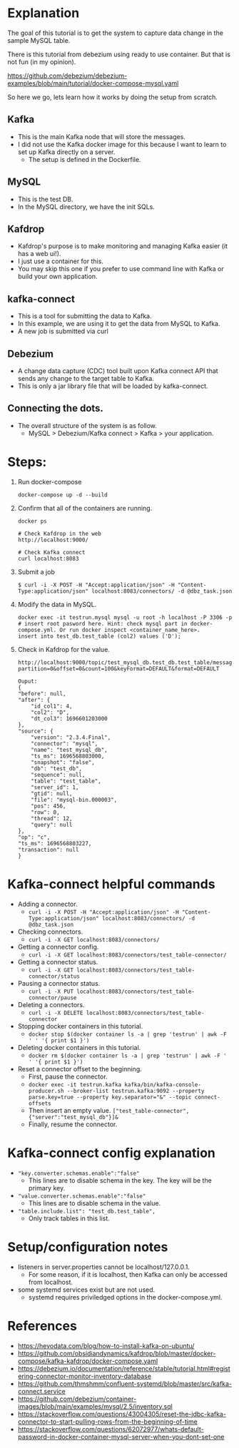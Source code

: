 # Explanation
The goal of this tutorial is to get the system to capture data change in the sample MySQL table.

There is this tutorial from debezium using ready to use container. But that is not fun (in my opinion).

https://github.com/debezium/debezium-examples/blob/main/tutorial/docker-compose-mysql.yaml

So here we go, lets learn how it works by doing the setup from scratch.

## Kafka
* This is the main Kafka node that will store the messages.
* I did not use the Kafka docker image for this because I want to learn to set up Kafka directly on a server.
    * The setup is defined in the Dockerfile.

## MySQL
* This is the test DB.
* In the MySQL directory, we have the init SQLs.

## Kafdrop
* Kafdrop's purpose is to make monitoring and managing Kafka easier (it has a web ui!).
* I just use a container for this.
* You may skip this one if you prefer to use command line with Kafka or build your own application.

## kafka-connect
* This is a tool for submitting the data to Kafka.
* In this example, we are using it to get the data from MySQL to Kafka.
* A new job is submitted via curl

## Debezium
* A change data capture (CDC) tool built upon Kafka connect API that sends any change to the target table to Kafka.
* This is only a jar library file that will be loaded by kafka-connect.

## Connecting the dots.
* The overall structure of the system is as follow.
    * MySQL > Debezium/Kafka connect > Kafka > your application.

# Steps:
1. Run docker-compose
    ```
    docker-compose up -d --build
    ```
2. Confirm that all of the containers are running.
    ```
    docker ps

    # Check Kafdrop in the web
    http://localhost:9000/

    # Check Kafka connect
    curl localhost:8083
    ```
3. Submit a job
    ```
    $ curl -i -X POST -H "Accept:application/json" -H "Content-Type:application/json" localhost:8083/connectors/ -d @dbz_task.json
    ```
4. Modify the data in MySQL.
    ```
    docker exec -it testrun.mysql mysql -u root -h localhost -P 3306 -p
    # insert root pasword here. Hint: check mysql part in docker-compose.yml. Or run docker inspect <container_name_here>. 
    insert into test_db.test_table (col2) values ('D');
    ```
5. Check in Kafdrop for the value.
    ```
    http://localhost:9000/topic/test_mysql_db.test_db.test_table/messages?partition=0&offset=0&count=100&keyFormat=DEFAULT&format=DEFAULT

    Ouput:
    {
    "before": null,
    "after": {
        "id_col1": 4,
        "col2": "D",
        "dt_col3": 1696601203000
    },
    "source": {
        "version": "2.3.4.Final",
        "connector": "mysql",
        "name": "test_mysql_db",
        "ts_ms": 1696568803000,
        "snapshot": "false",
        "db": "test_db",
        "sequence": null,
        "table": "test_table",
        "server_id": 1,
        "gtid": null,
        "file": "mysql-bin.000003",
        "pos": 456,
        "row": 0,
        "thread": 12,
        "query": null
    },
    "op": "c",
    "ts_ms": 1696568803227,
    "transaction": null
    }
    ```


# Kafka-connect helpful commands
* Adding a connector.
    * ```curl -i -X POST -H "Accept:application/json" -H "Content-Type:application/json" localhost:8083/connectors/ -d @dbz_task.json```
* Checking connectors.
    * ```curl -i -X GET localhost:8083/connectors/```
* Getting a connector config.
    * ```curl -i -X GET localhost:8083/connectors/test_table-connector/```
* Getting a connector status.
    * ```curl -i -X GET localhost:8083/connectors/test_table-connector/status```
* Pausing a connector status.
    * ```curl -i -X PUT localhost:8083/connectors/test_table-connector/pause```
* Deleting a connectors.
    * ```curl -i -X DELETE localhost:8083/connectors/test_table-connector```
* Stopping docker containers in this tutorial.
    * ```docker stop $(docker container ls -a | grep 'testrun' | awk -F ' ' '{ print $1 }')```
* Deleting docker containers in this tutorial.
    * ```docker rm $(docker container ls -a | grep 'testrun' | awk -F ' ' '{ print $1 }')```
* Reset a connector offset to the beginning.
    * First, pause the connector.
    * ```docker exec -it testrun.kafka kafka/bin/kafka-console-producer.sh --broker-list testrun.kafka:9092 --property parse.key=true --property key.separator="&" --topic connect-offsets```
    * Then insert an empty value. ```["test_table-connector",{"server":"test_mysql_db"}]&```
    * Finally, resume the connector.

# Kafka-connect config explanation
* ```"key.converter.schemas.enable":"false"```
    * This lines are to disable schema in the key. The key will be the primary key.
* ```"value.converter.schemas.enable":"false"```
    * This lines are to disable schema in the value.
* ```"table.include.list": "test_db.test_table",```
    * Only track tables in this list.

# Setup/configuration notes
* listeners in server.properties cannot be localhost/127.0.0.1.
    * For some reason, if it is localhost, then Kafka can only be accessed from localhost.
* some systemd services exist but are not used.
    * systemd requires priviledged options in the docker-compose.yml.

# References
* https://hevodata.com/blog/how-to-install-kafka-on-ubuntu/
* https://github.com/obsidiandynamics/kafdrop/blob/master/docker-compose/kafka-kafdrop/docker-compose.yaml
* https://debezium.io/documentation/reference/stable/tutorial.html#registering-connector-monitor-inventory-database
* https://github.com/thmshmm/confluent-systemd/blob/master/src/kafka-connect.service
* https://github.com/debezium/container-images/blob/main/examples/mysql/2.5/inventory.sql
* https://stackoverflow.com/questions/43004305/reset-the-jdbc-kafka-connector-to-start-pulling-rows-from-the-beginning-of-time
* https://stackoverflow.com/questions/62072977/whats-default-password-in-docker-container-mysql-server-when-you-dont-set-one
